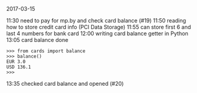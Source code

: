 
2017-03-15

11:30  need to pay for mp.by and check card balance (#19)
11:50  reading how to store credit card info (PCI Data Storage)
11:55  can store first 6 and last 4 numbers for bank card
12:00  writing card balance getter in Python
13:05  card balance done

```
>>> from cards import balance
>>> balance()
EUR 3.0
USD 136.1
>>>
```
13:35  checked card balance and opened (#20)
